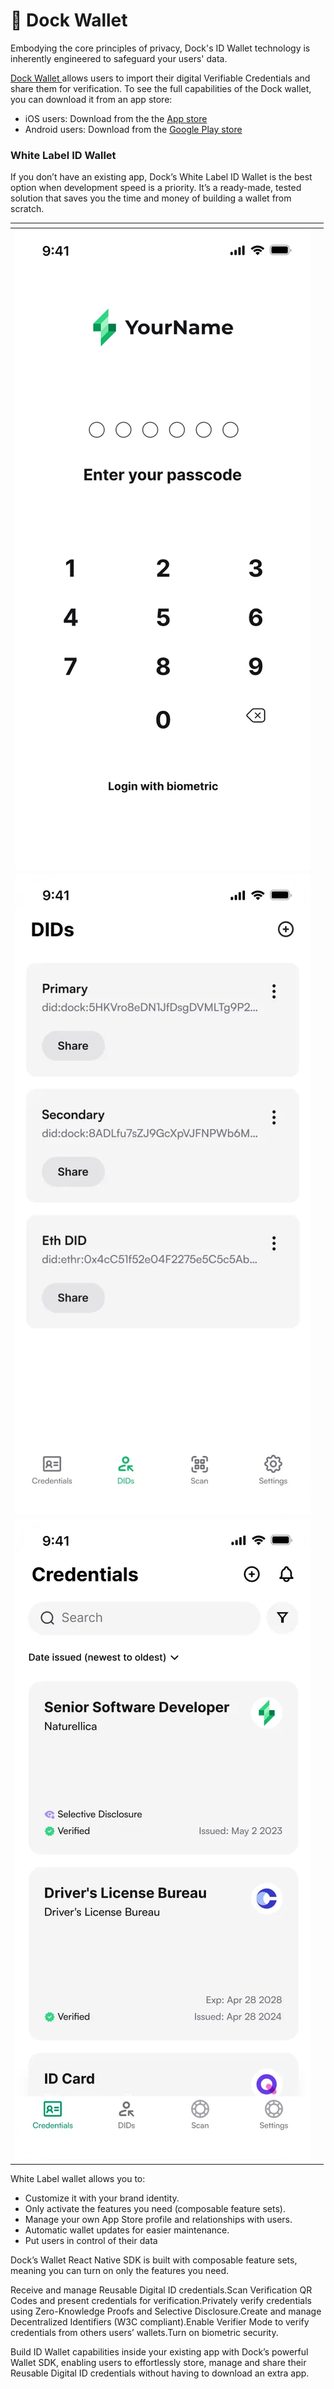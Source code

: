 # 📳 Dock Wallet

Embodying the core principles of privacy, Dock's ID Wallet technology is inherently engineered to safeguard your users' data.

[Dock Wallet ](https://www.dock.io/feature/identity-wallet)allows users to import their digital Verifiable Credentials and share them for verification. To see the full capabilities of the Dock wallet, you can download it from an app store:

* iOS users: Download from the the [App store](https://apps.apple.com/us/app/dock-wallet/id1565227368)
* Android users: Download from the [Google Play store](https://play.google.com/store/apps/details?id=com.dockapp)

### White Label ID Wallet

If you don’t have an existing app, Dock’s White Label ID Wallet is the best option when development speed is a priority. It’s a ready-made, tested solution that saves you the time and money of building a wallet from scratch.

<table data-view="cards"><thead><tr><th></th><th></th></tr></thead><tbody><tr><td><img src="../.gitbook/assets/64d56c2d933df9ceec8f9b50_white label mockup 01.png" alt=""></td><td></td></tr><tr><td><img src="../.gitbook/assets/64d56c2dca022c113851b25f_white label mockup 02.webp" alt=""></td><td></td></tr><tr><td><img src="../.gitbook/assets/64d56c2d550809f0b632e773_white label mockup 03 (1).webp" alt=""></td><td></td></tr></tbody></table>

White Label wallet allows you to:

* Customize it with your brand identity.&#x20;
* Only activate the features you need (composable feature sets).
* Manage your own App Store profile and relationships with users.&#x20;
* Automatic wallet updates for easier maintenance.
* Put users in control of their data

Dock’s Wallet React Native SDK is built with composable feature sets, meaning you can turn on only the features you need.

Receive and manage Reusable Digital ID credentials.Scan Verification QR Codes and present credentials for verification.Privately verify credentials using Zero-Knowledge Proofs and Selective Disclosure.Create and manage Decentralized Identifiers (W3C compliant).Enable Verifier Mode to verify credentials from others users’ wallets.Turn on biometric security.

Build ID Wallet capabilities inside your existing app with Dock’s powerful Wallet SDK, enabling users to effortlessly store, manage and share their Reusable Digital ID credentials without having to download an extra app.

###
